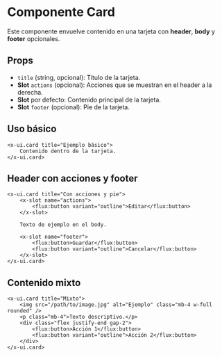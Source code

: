 # Componente Card

Este componente envuelve contenido en una tarjeta con **header**, **body** y **footer** opcionales.

## Props

- `title` (string, opcional): Título de la tarjeta.
- **Slot** `actions` (opcional): Acciones que se muestran en el header a la derecha.
- **Slot** por defecto: Contenido principal de la tarjeta.
- **Slot** `footer` (opcional): Pie de la tarjeta.

## Uso básico

```blade
<x-ui.card title="Ejemplo básico">
    Contenido dentro de la tarjeta.
</x-ui.card>
```

## Header con acciones y footer

```blade
<x-ui.card title="Con acciones y pie">
    <x-slot name="actions">
        <flux:button variant="outline">Editar</flux:button>
    </x-slot>

    Texto de ejemplo en el body.

    <x-slot name="footer">
        <flux:button>Guardar</flux:button>
        <flux:button variant="outline">Cancelar</flux:button>
    </x-slot>
</x-ui.card>
```

## Contenido mixto

```blade
<x-ui.card title="Mixto">
    <img src="/path/to/image.jpg" alt="Ejemplo" class="mb-4 w-full rounded" />
    <p class="mb-4">Texto descriptivo.</p>
    <div class="flex justify-end gap-2">
        <flux:button>Acción 1</flux:button>
        <flux:button variant="outline">Acción 2</flux:button>
    </div>
</x-ui.card>
```

